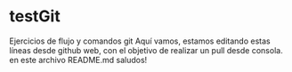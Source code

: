 # testGit
Ejercicios de flujo y comandos git
Aquí vamos, estamos editando estas líneas desde github web, con el objetivo de realizar un pull desde consola. en este archivo README.md
saludos!
